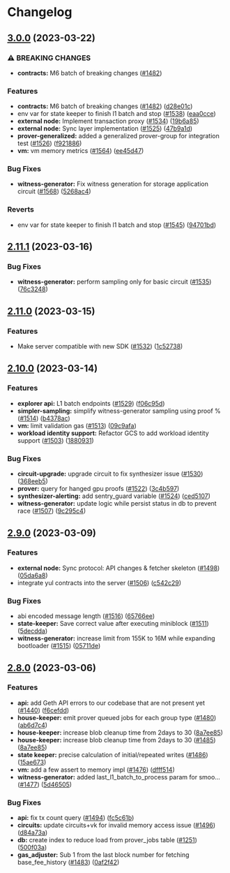 # Changelog

## [3.0.0](https://github.com/matter-labs/zksync-2-dev/compare/v2.11.1...v3.0.0) (2023-03-22)

### ⚠ BREAKING CHANGES

- **contracts:** M6 batch of breaking changes ([#1482](https://github.com/matter-labs/zksync-2-dev/issues/1482))

### Features

- **contracts:** M6 batch of breaking changes ([#1482](https://github.com/matter-labs/zksync-2-dev/issues/1482))
  ([d28e01c](https://github.com/matter-labs/zksync-2-dev/commit/d28e01ce0fbf0129c2cbba877efe65da7f7ed367))
- env var for state keeper to finish l1 batch and stop
  ([#1538](https://github.com/matter-labs/zksync-2-dev/issues/1538))
  ([eaa0cce](https://github.com/matter-labs/zksync-2-dev/commit/eaa0cce81e683bd10b1c85b06bc04a7de578e02e))
- **external node:** Implement transaction proxy ([#1534](https://github.com/matter-labs/zksync-2-dev/issues/1534))
  ([19b6a85](https://github.com/matter-labs/zksync-2-dev/commit/19b6a8595e5e8e8399bacf6e2308e553d567a2b5))
- **external node:** Sync layer implementation ([#1525](https://github.com/matter-labs/zksync-2-dev/issues/1525))
  ([47b9a1d](https://github.com/matter-labs/zksync-2-dev/commit/47b9a1d30cc87f7128ef29eb5d0851276d71b7d1))
- **prover-generalized:** added a generalized prover-group for integration test
  ([#1526](https://github.com/matter-labs/zksync-2-dev/issues/1526))
  ([f921886](https://github.com/matter-labs/zksync-2-dev/commit/f9218866cd790975b7f97be6a4a59192a1da8b3a))
- **vm:** vm memory metrics ([#1564](https://github.com/matter-labs/zksync-2-dev/issues/1564))
  ([ee45d47](https://github.com/matter-labs/zksync-2-dev/commit/ee45d477e6c393277923bfc64226ea03290a01a0))

### Bug Fixes

- **witness-generator:** Fix witness generation for storage application circuit
  ([#1568](https://github.com/matter-labs/zksync-2-dev/issues/1568))
  ([5268ac4](https://github.com/matter-labs/zksync-2-dev/commit/5268ac4558aea7c2ac72bdfc6c57afd25eff1e8c))

### Reverts

- env var for state keeper to finish l1 batch and stop
  ([#1545](https://github.com/matter-labs/zksync-2-dev/issues/1545))
  ([94701bd](https://github.com/matter-labs/zksync-2-dev/commit/94701bd2fbc590f733346934cfbccae08fc62f1a))

## [2.11.1](https://github.com/matter-labs/zksync-2-dev/compare/v2.11.0...v2.11.1) (2023-03-16)

### Bug Fixes

- **witness-generator:** perform sampling only for basic circuit
  ([#1535](https://github.com/matter-labs/zksync-2-dev/issues/1535))
  ([76c3248](https://github.com/matter-labs/zksync-2-dev/commit/76c324883dd7b5026f01add61bef637b2e1c0c5b))

## [2.11.0](https://github.com/matter-labs/zksync-2-dev/compare/v2.10.0...v2.11.0) (2023-03-15)

### Features

- Make server compatible with new SDK ([#1532](https://github.com/matter-labs/zksync-2-dev/issues/1532))
  ([1c52738](https://github.com/matter-labs/zksync-2-dev/commit/1c527382d1e36c04df90bdf71fe643db724acb48))

## [2.10.0](https://github.com/matter-labs/zksync-2-dev/compare/v2.9.0...v2.10.0) (2023-03-14)

### Features

- **explorer api:** L1 batch endpoints ([#1529](https://github.com/matter-labs/zksync-2-dev/issues/1529))
  ([f06c95d](https://github.com/matter-labs/zksync-2-dev/commit/f06c95defd79aaea24a3f317236fac537dee63c5))
- **simpler-sampling:** simplify witness-generator sampling using proof %
  ([#1514](https://github.com/matter-labs/zksync-2-dev/issues/1514))
  ([b4378ac](https://github.com/matter-labs/zksync-2-dev/commit/b4378ac2524f2ca936ee5d53351c7596526ea714))
- **vm:** limit validation gas ([#1513](https://github.com/matter-labs/zksync-2-dev/issues/1513))
  ([09c9afa](https://github.com/matter-labs/zksync-2-dev/commit/09c9afaf0ebe11c513c6779b7c585e75fde80e09))
- **workload identity support:** Refactor GCS to add workload identity support
  ([#1503](https://github.com/matter-labs/zksync-2-dev/issues/1503))
  ([1880931](https://github.com/matter-labs/zksync-2-dev/commit/188093185241180c54e4edcbc95fb068d890c0e5))

### Bug Fixes

- **circuit-upgrade:** upgrade circuit to fix synthesizer issue
  ([#1530](https://github.com/matter-labs/zksync-2-dev/issues/1530))
  ([368eeb5](https://github.com/matter-labs/zksync-2-dev/commit/368eeb58b027a3b2c7fe6491d3d17306921d8265))
- **prover:** query for hanged gpu proofs ([#1522](https://github.com/matter-labs/zksync-2-dev/issues/1522))
  ([3c4b597](https://github.com/matter-labs/zksync-2-dev/commit/3c4b597c2637dd6adaa77f0a52a7e7ada1d52918))
- **synthesizer-alerting:** add sentry_guard variable ([#1524](https://github.com/matter-labs/zksync-2-dev/issues/1524))
  ([ced5107](https://github.com/matter-labs/zksync-2-dev/commit/ced51079665a1e64b56f1e712473be90e9a38cb1))
- **witness-generator:** update logic while persist status in db to prevent race
  ([#1507](https://github.com/matter-labs/zksync-2-dev/issues/1507))
  ([9c295c4](https://github.com/matter-labs/zksync-2-dev/commit/9c295c42ce1e725134f1b610f32e55163e6da349))

## [2.9.0](https://github.com/matter-labs/zksync-2-dev/compare/v2.8.0...v2.9.0) (2023-03-09)

### Features

- **external node:** Sync protocol: API changes & fetcher skeleton
  ([#1498](https://github.com/matter-labs/zksync-2-dev/issues/1498))
  ([05da6a8](https://github.com/matter-labs/zksync-2-dev/commit/05da6a857b6d9faa9ba50183272feacc12518482))
- integrate yul contracts into the server ([#1506](https://github.com/matter-labs/zksync-2-dev/issues/1506))
  ([c542c29](https://github.com/matter-labs/zksync-2-dev/commit/c542c2969f72996ab874bd089f096cd123c926a4))

### Bug Fixes

- abi encoded message length ([#1516](https://github.com/matter-labs/zksync-2-dev/issues/1516))
  ([65766ee](https://github.com/matter-labs/zksync-2-dev/commit/65766ee12fb6ab27382c378334dc7176dc233d26))
- **state-keeper:** Save correct value after executing miniblock
  ([#1511](https://github.com/matter-labs/zksync-2-dev/issues/1511))
  ([5decdda](https://github.com/matter-labs/zksync-2-dev/commit/5decdda60b8880d0ada86f402f2f270572c45601))
- **witness-generator:** increase limit from 155K to 16M while expanding bootloader
  ([#1515](https://github.com/matter-labs/zksync-2-dev/issues/1515))
  ([05711de](https://github.com/matter-labs/zksync-2-dev/commit/05711de1317edb094cbcf375a9dc75e35662a7a7))

## [2.8.0](https://github.com/matter-labs/zksync-2-dev/compare/v2.7.15...v2.8.0) (2023-03-06)

### Features

- **api:** add Geth API errors to our codebase that are not present yet
  ([#1440](https://github.com/matter-labs/zksync-2-dev/issues/1440))
  ([f6cefdd](https://github.com/matter-labs/zksync-2-dev/commit/f6cefdd21083301fce5fa665aa79ceb307b3cc49))
- **house-keeper:** emit prover queued jobs for each group type
  ([#1480](https://github.com/matter-labs/zksync-2-dev/issues/1480))
  ([ab6d7c4](https://github.com/matter-labs/zksync-2-dev/commit/ab6d7c431ac64619571e227a6680f0552aa7b1ee))
- **house-keeper:** increase blob cleanup time from 2days to 30
  ([8a7ee85](https://github.com/matter-labs/zksync-2-dev/commit/8a7ee8548a7c24235549f714d8668396ab05f026))
- **house-keeper:** increase blob cleanup time from 2days to 30
  ([#1485](https://github.com/matter-labs/zksync-2-dev/issues/1485))
  ([8a7ee85](https://github.com/matter-labs/zksync-2-dev/commit/8a7ee8548a7c24235549f714d8668396ab05f026))
- **state keeper:** precise calculation of initial/repeated writes
  ([#1486](https://github.com/matter-labs/zksync-2-dev/issues/1486))
  ([15ae673](https://github.com/matter-labs/zksync-2-dev/commit/15ae673da09eda47566ef11ea10d7c262d44e272))
- **vm:** add a few assert to memory impl ([#1476](https://github.com/matter-labs/zksync-2-dev/issues/1476))
  ([dfff514](https://github.com/matter-labs/zksync-2-dev/commit/dfff514703ef48eb7a1026f3e9f0ee4c5e9af2f6))
- **witness-generator:** added last_l1_batch_to_process param for smoo…
  ([#1477](https://github.com/matter-labs/zksync-2-dev/issues/1477))
  ([5d46505](https://github.com/matter-labs/zksync-2-dev/commit/5d4650564799c6e7f22b5fc5cc43ae484eb7f849))

### Bug Fixes

- **api:** fix tx count query ([#1494](https://github.com/matter-labs/zksync-2-dev/issues/1494))
  ([fc5c61b](https://github.com/matter-labs/zksync-2-dev/commit/fc5c61bd65772ea9d4b129a1a8e22a0ab9494aba))
- **circuits:** update circuits+vk for invalid memory access issue
  ([#1496](https://github.com/matter-labs/zksync-2-dev/issues/1496))
  ([d84a73a](https://github.com/matter-labs/zksync-2-dev/commit/d84a73a3b54688f808be590e13fc4995666e3068))
- **db:** create index to reduce load from prover_jobs table
  ([#1251](https://github.com/matter-labs/zksync-2-dev/issues/1251))
  ([500f03a](https://github.com/matter-labs/zksync-2-dev/commit/500f03ac753f243e6e525639bc02e28987dcc7dd))
- **gas_adjuster:** Sub 1 from the last block number for fetching base_fee_history
  ([#1483](https://github.com/matter-labs/zksync-2-dev/issues/1483))
  ([0af2f42](https://github.com/matter-labs/zksync-2-dev/commit/0af2f42b8c7c4635a18af01250213390c2424de9))
